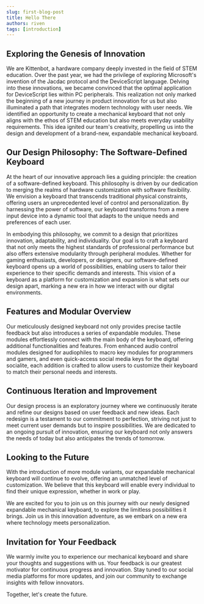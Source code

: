 ```yaml
---
slug: first-blog-post
title: Hello There
authors: riven
tags: [introduction]
---
```



## Exploring the Genesis of Innovation

We are Kittenbot, a hardware company deeply invested in the field of STEM education. Over the past year, we had the privilege of exploring Microsoft's invention of the Jacdac protocol and the DeviceScript language. Delving into these innovations, we became convinced that the optimal application for DeviceScript lies within PC peripherals. This realization not only marked the beginning of a new journey in product innovation for us but also illuminated a path that integrates modern technology with user needs. We identified an opportunity to create a mechanical keyboard that not only aligns with the ethos of STEM education but also meets everyday usability requirements. This idea ignited our team's creativity, propelling us into the design and development of a brand-new, expandable mechanical keyboard.

## Our Design Philosophy: The Software-Defined Keyboard
At the heart of our innovative approach lies a guiding principle: the creation of a software-defined keyboard. This philosophy is driven by our dedication to merging the realms of hardware customization with software flexibility. We envision a keyboard that transcends traditional physical constraints, offering users an unprecedented level of control and personalization. By harnessing the power of software, our keyboard transforms from a mere input device into a dynamic tool that adapts to the unique needs and preferences of each user.

In embodying this philosophy, we commit to a design that prioritizes innovation, adaptability, and individuality. Our goal is to craft a keyboard that not only meets the highest standards of professional performance but also offers extensive modularity through peripheral modules. Whether for gaming enthusiasts, developers, or designers, our software-defined keyboard opens up a world of possibilities, enabling users to tailor their experience to their specific demands and interests. This vision of a keyboard as a platform for customization and expansion is what sets our design apart, marking a new era in how we interact with our digital environments.

## Features and Modular Overview
Our meticulously designed keyboard not only provides precise tactile feedback but also introduces a series of expandable modules. These modules effortlessly connect with the main body of the keyboard, offering additional functionalities and features. From enhanced audio control modules designed for audiophiles to macro key modules for programmers and gamers, and even quick-access social media keys for the digital socialite, each addition is crafted to allow users to customize their keyboard to match their personal needs and interests.

## Continuous Iteration and Improvement
Our design process is an exploratory journey where we continuously iterate and refine our designs based on user feedback and new ideas. Each redesign is a testament to our commitment to perfection, striving not just to meet current user demands but to inspire possibilities. We are dedicated to an ongoing pursuit of innovation, ensuring our keyboard not only answers the needs of today but also anticipates the trends of tomorrow.

## Looking to the Future
With the introduction of more module variants, our expandable mechanical keyboard will continue to evolve, offering an unmatched level of customization. We believe that this keyboard will enable every individual to find their unique expression, whether in work or play.

We are excited for you to join us on this journey with our newly designed expandable mechanical keyboard, to explore the limitless possibilities it brings. Join us in this innovation adventure, as we embark on a new era where technology meets personalization.

## Invitation for Your Feedback
We warmly invite you to experience our mechanical keyboard and share your thoughts and suggestions with us. Your feedback is our greatest motivator for continuous progress and innovation. Stay tuned to our social media platforms for more updates, and join our community to exchange insights with fellow innovators.

Together, let's create the future.